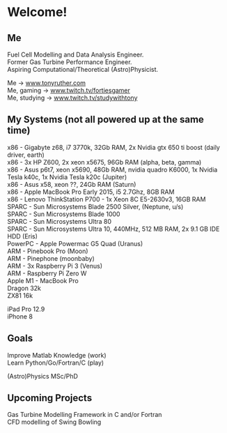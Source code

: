 # Welcome!

## Me

Fuel Cell Modelling and Data Analysis Engineer.   
Former Gas Turbine Performance Engineer.  
Aspiring Computational/Theoretical (Astro)Physicist.  
  
Me -> www.tonyruther.com  
Me, gaming -> www.twitch.tv/fortiesgamer  
Me, studying -> www.twitch.tv/studywithtony  

## My Systems (not all powered up at the same time)

x86 - Gigabyte z68, i7 3770k, 32Gb RAM, 2x Nvidia gtx 650 ti boost (daily driver, earth)  
x86 - 3x HP Z600, 2x xeon x5675, 96Gb RAM (alpha, beta, gamma)  
x86 - Asus p6t7, xeon x5690, 48Gb RAM, nvidia quadro K6000, 1x Nvidia Tesla k40c, 1x Nvidia Tesla k20c (Jupiter)  
x86 - Asus x58, xeon ??, 24Gb RAM (Saturn)  
x86 - Apple MacBook Pro Early 2015, i5 2.7Ghz, 8GB RAM  
x86 - Lenovo ThinkStation P700 - 1x Xeon 8C E5-2630v3, 16GB RAM  
SPARC - Sun Microsystems Blade 2500 Silver, (Neptune, u/s)  
SPARC - Sun Microsystems Blade 1000  
SPARC - Sun Microsystems Ultra 80  
SPARC - Sun Microsystems Ultra 10, 440MHz, 512 MB RAM, 2x 9.1 GB IDE HDD (Eris)  
PowerPC - Apple Powermac G5 Quad (Uranus)  
ARM - Pinebook Pro (Moon)  
ARM - Pinephone (moonbaby)  
ARM - 3x Raspberry Pi 3 (Venus)  
ARM - Raspberry Pi Zero W  
Apple M1 - MacBook Pro  
Dragon 32k  
ZX81 16k  

iPad Pro 12.9  
iPhone 8

## Goals

Improve Matlab Knowledge (work)  
Learn Python/Go/Fortran/C (play)  

(Astro)Physics MSc/PhD

## Upcoming Projects

Gas Turbine Modelling Framework in C and/or Fortran    
CFD modelling of Swing Bowling  
